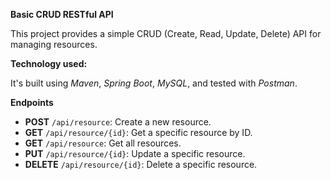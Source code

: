 **Basic CRUD RESTful API**

This project provides a simple CRUD (Create, Read, Update, Delete) API for managing resources. 

**Technology used:**

It's built using _Maven_, _Spring Boot_, _MySQL_, and tested with _Postman_.

**Endpoints**

- **POST** `/api/resource`: Create a new resource.
- **GET** `/api/resource/{id}`: Get a specific resource by ID.
- **GET** `/api/resource`: Get all resources.
- **PUT** `/api/resource/{id}`: Update a specific resource.
- **DELETE** `/api/resource/{id}`: Delete a specific resource.
